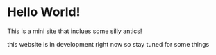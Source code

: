 # Hello World!
This is a mini site that inclues some silly antics!

this website is in development right now so stay tuned for some things
